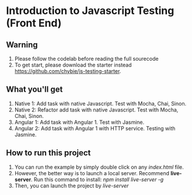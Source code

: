 # Introduction to Javascript Testing (Front End)

## Warning
1. Please follow the codelab before reading the full sourecode
2. To get start, please download the starter instead https://github.com/chybie/js-testing-starter. 

## What you'll get
1. Native 1: Add task with native Javascript. Test with Mocha, Chai, Sinon.
2. Native 2: Refactor add task with native Javascript. Test with Mocha, Chai, Sinon.
3. Angular 1: Add task with Angular 1. Test with Jasmine.
4. Angular 2: Add task with Angular 1 with HTTP service. Testing with Jasmine.

## How to run this project
1. You can run the example by simply double click on any *index.html* file.
2. However, the better way is to launch a local server. Recommend **live-server**. Run this command to install: *npm install live-server -g*
3. Then, you can launch the project by *live-server*